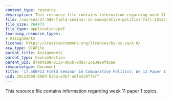 ```yaml
---
content_type: resource
description: This resource file contains information regarding week 11 paper 1 topics.
file: /courses/17-588-field-seminar-in-comparative-politics-fall-2013/29c23060680dba5ae3bfadfa3c0ffaff_MIT17_588F13_Week11Paper1.pdf
file_size: 264471
file_type: application/pdf
learning_resource_types:
- Assignments
license: https://creativecommons.org/licenses/by-nc-sa/4.0/
ocw_type: OCWFile
parent_title: Assignments
parent_type: CourseSection
parent_uid: d79b4108-0133-905b-8d83-1ce3e89f95ae
resourcetype: Document
title: '17.588F13 Field Seminar in Comparative Politics: Wk 11 Paper 1 Topics'
uid: 29c23060-680d-ba5a-e3bf-adfa3c0ffaff
---
```

This resource file contains information regarding week 11 paper 1 topics.